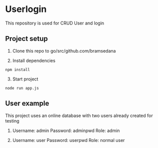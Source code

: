# Userlogin

This repository is used for CRUD User and login

## Project setup

1. Clone this repo to go/src/github.com/bramsedana

2. Install dependencies

```
npm install
```

3. Start project

```
node run app.js
```

## User example

This project uses an online database with two users already created for testing

1.  Username: admin
    Password: adminpwd
    Role: admin

2.  Username: user
    Password: userpwd
    Role: normal user
